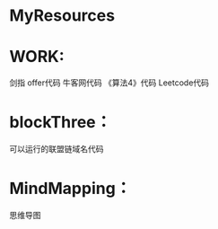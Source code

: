 # MyResources
# WORK:
剑指 offer代码
牛客网代码
《算法4》代码
Leetcode代码
# blockThree：
可以运行的联盟链域名代码
# MindMapping：
思维导图
